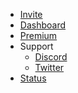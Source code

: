 * [Invite]([cybrix.itspotatotime.xyz/invite/](https://discord.com/oauth2/authorize?response_type=code&redirect_uri=http%3A%2F%2Fcybrix.itspotatotime.xyz%2Fauth%2Fdiscord%2Fcallback&scope=identify%20guilds%20email&client_id=1089430297243815951))
* [Dashboard](cybrix.itspotatotime.xyz/dashboard)
* [Premium](https://www.patreon.com/cybrixbot)
* Support
    * [Discord](https://cybrix.itspotatotime.xyz/support)
    * [Twitter](https://cybrix.itspotatotime.xyz/twitter)
* [Status](https://carl.gg/status)
